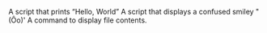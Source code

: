A script that prints “Hello, World”
A script that displays a confused smiley "(Ôo)'
A command to display file contents.
